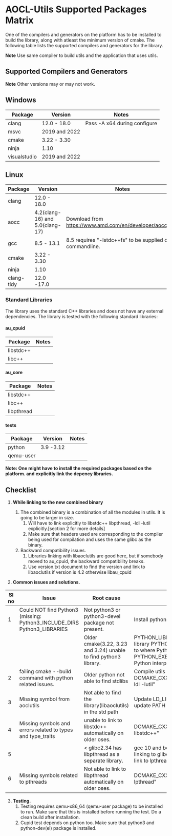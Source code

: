 # AOCL-Utils Supported Packages Matrix

One of the compilers and generators on the platform has to be installed to build the library, along with atleast the minimum version of cmake. The following table lists the supported compilers and generators for the library.

**Note** Use same compiler to build utils and the application that uses utils.

## Supported Compilers and Generators

**Note** Other versions may or may not work.

## Windows

| Package | Version        | Notes |
| ------- | ---------------| ----- |
| clang   | 12.0 - 18.0    | Pass -A x64 during configure|
| msvc    | 2019 and 2022  |       |
| cmake   | 3.22 - 3.30    |       |
| ninja   | 1.10           |       |
| visualstudio | 2019 and 2022 |       |

## Linux

| Package | Version                        | Notes  |
| ------- | ------------------------------ | -----  |
| clang   | 12.0 - 18.0                    |        |
| aocc    | 4.2(clang-16) and 5.0(clang-17)| Download from <https://www.amd.com/en/developer/aocc.html>|
| gcc     | 8.5 - 13.1                     | 8.5 requires "-lstdc++fs"  to be supplied on commandline.       |
| cmake   | 3.22 - 3.30                    |        |
| ninja   | 1.10                           |        |
| clang-tidy | 12.0 -17.0                  |        |

### Standard Libraries

The library uses the standard C++ libraries and does not have any external dependencies. The library is tested with the following standard libraries:

#### au_cpuid

| Package    |Notes |
| -----------|----- |
| libstdc++  |      |
| libc++     |      |

#### au_core

| Package    |Notes |
| -----------|----- |
| libstdc++  |      |
| libc++     |      |
| libpthread |      |

#### tests

| Package  | Version  |   Notes |
| -------  | -------  |   ----- |
| python   | 3.9 -3.12|         |
| qemu-user|          |         |

**Note: One might have to install the required packages based on the platform.  and explicitly link the depency libraries.**

## Checklist

1. **While linking to the new combined binary**
   1. The combined binary is a combination of all the modules in utils. It is going to be larger in size.
       1. Will have to link explicitly to libstdc++ libpthread,  -ldl -lutil explicitly.[section 2 for more details]
       2. Make sure that headers used are corresponding to the compiler being used for compilation and uses the same glibc as the binary.
   2. Backward compatibility issues.
       1. Libraries linking with libaoclutils are good here, but if somebody moved to au_cpuid, the backward compatibility breaks.
       2. Use version.txt document to find the version and link to libaoclutils if version is 4.2 otherwise libau_cpuid

2. **Common issues and solutions.**

|     Sl no    |     Issue                                                                          |     Root cause                                                            |  Solution                                                                            |
|--------------|------------------------------------------------------------------------------------|---------------------------------------------------------------------------|--------------------------------------------------------------------------------------|
|     1        |       Could NOT find Python3 (missing:   Python3_INCLUDE_DIRS Python3_LIBRARIES    |     Not python3   or python3-devel package not present.                   |     Install   python3 and devel package.                                                                                                                                         |
|              |                                                                                    |     Older   cmake(3.22, 3.23 and 3.24) unable to find python3 library.    |     PYTHON_LIBRARIES     = path to the python library         PYTHON_INCLUDE_PATH  = path to where Python.h is found     PYTHON_EXECUTABLE   = path to the Python interpreter    |
|     2        |     failing cmake   --build command with python related issues.                    |     Older python not able to find stdlibs                                 |     Compile utils   with -DCMAKE_CXX_STANDARD_LIBRARIES="-ldl -lutil"                                                                                                            |
|     3        |     Missing   symbol   from aoclutils                                              |     Not able to   find the library(libaoclutils) in the std path          |     Update   LD_LIBRARY_PATH on linux update PATH on windows.                                                                                                                    |
|     4        |     Missing   symbols and errors related to types and type_traits                  |     unable to   link to libstdc++ automatically on older oses.            |     DCMAKE_CXX_STANDARD_LIBRARIES="-libstdc++"                                                                                                                                   |
|     5        |                                                                                    |     <   glibc2.34 has libpthread as a separate library.                   |     gcc 10 and   below or if the compiler is linking to glibc version < 2.34 explicitly   link to lpthread while compiling utils.                                                |
|   6          |    Missing  symbols related to pthreads                                           |     Not able to   link to libpthread automatically on older oses.          |   DCMAKE_CXX_STANDARD_LIBRARIES="-lpthread"                                                                                                                                   |

3. **Testing.**
   1. Testing requires qemu-x86_64 (qemu-user package) to be installed to run.  Make sure that this is installed before running the test. Do a clean build after installation.
   2. Cupid test depends on python too. Make sure that python3 and python-dev(el) package is installed.
